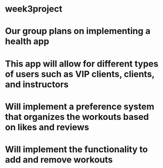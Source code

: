 # week3project
#
# Our group plans on implementing a health app
# This app will allow for different types of users such as VIP clients, clients, and instructors
# Will implement a preference system that organizes the workouts based on likes and reviews
# Will implement the functionality to add and remove workouts
# 